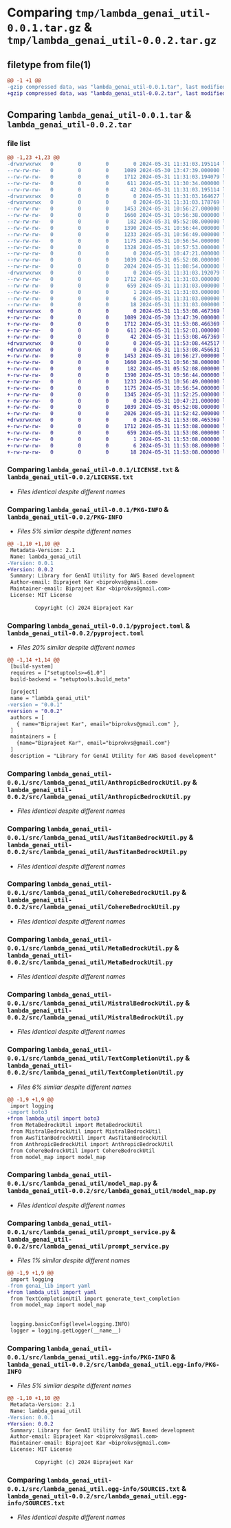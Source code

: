 # Comparing `tmp/lambda_genai_util-0.0.1.tar.gz` & `tmp/lambda_genai_util-0.0.2.tar.gz`

## filetype from file(1)

```diff
@@ -1 +1 @@
-gzip compressed data, was "lambda_genai_util-0.0.1.tar", last modified: Fri May 31 11:31:03 2024, max compression
+gzip compressed data, was "lambda_genai_util-0.0.2.tar", last modified: Fri May 31 11:53:08 2024, max compression
```

## Comparing `lambda_genai_util-0.0.1.tar` & `lambda_genai_util-0.0.2.tar`

### file list

```diff
@@ -1,23 +1,23 @@
-drwxrwxrwx   0        0        0        0 2024-05-31 11:31:03.195114 lambda_genai_util-0.0.1/
--rw-rw-rw-   0        0        0     1089 2024-05-30 13:47:39.000000 lambda_genai_util-0.0.1/LICENSE.txt
--rw-rw-rw-   0        0        0     1712 2024-05-31 11:31:03.194079 lambda_genai_util-0.0.1/PKG-INFO
--rw-rw-rw-   0        0        0      611 2024-05-31 11:30:34.000000 lambda_genai_util-0.0.1/pyproject.toml
--rw-rw-rw-   0        0        0       42 2024-05-31 11:31:03.195114 lambda_genai_util-0.0.1/setup.cfg
-drwxrwxrwx   0        0        0        0 2024-05-31 11:31:03.164627 lambda_genai_util-0.0.1/src/
-drwxrwxrwx   0        0        0        0 2024-05-31 11:31:03.178769 lambda_genai_util-0.0.1/src/lambda_genai_util/
--rw-rw-rw-   0        0        0     1453 2024-05-31 10:56:27.000000 lambda_genai_util-0.0.1/src/lambda_genai_util/AnthropicBedrockUtil.py
--rw-rw-rw-   0        0        0     1660 2024-05-31 10:56:38.000000 lambda_genai_util-0.0.1/src/lambda_genai_util/AwsTitanBedrockUtil.py
--rw-rw-rw-   0        0        0      182 2024-05-31 05:52:08.000000 lambda_genai_util-0.0.1/src/lambda_genai_util/BedrockUtil.py
--rw-rw-rw-   0        0        0     1390 2024-05-31 10:56:44.000000 lambda_genai_util-0.0.1/src/lambda_genai_util/CohereBedrockUtil.py
--rw-rw-rw-   0        0        0     1233 2024-05-31 10:56:49.000000 lambda_genai_util-0.0.1/src/lambda_genai_util/MetaBedrockUtil.py
--rw-rw-rw-   0        0        0     1175 2024-05-31 10:56:54.000000 lambda_genai_util-0.0.1/src/lambda_genai_util/MistralBedrockUtil.py
--rw-rw-rw-   0        0        0     1328 2024-05-31 10:57:53.000000 lambda_genai_util-0.0.1/src/lambda_genai_util/TextCompletionUtil.py
--rw-rw-rw-   0        0        0        0 2024-05-31 10:47:21.000000 lambda_genai_util-0.0.1/src/lambda_genai_util/__init__.py
--rw-rw-rw-   0        0        0     1039 2024-05-31 05:52:08.000000 lambda_genai_util-0.0.1/src/lambda_genai_util/model_map.py
--rw-rw-rw-   0        0        0     2024 2024-05-31 11:08:54.000000 lambda_genai_util-0.0.1/src/lambda_genai_util/prompt_service.py
-drwxrwxrwx   0        0        0        0 2024-05-31 11:31:03.192079 lambda_genai_util-0.0.1/src/lambda_genai_util.egg-info/
--rw-rw-rw-   0        0        0     1712 2024-05-31 11:31:03.000000 lambda_genai_util-0.0.1/src/lambda_genai_util.egg-info/PKG-INFO
--rw-rw-rw-   0        0        0      659 2024-05-31 11:31:03.000000 lambda_genai_util-0.0.1/src/lambda_genai_util.egg-info/SOURCES.txt
--rw-rw-rw-   0        0        0        1 2024-05-31 11:31:03.000000 lambda_genai_util-0.0.1/src/lambda_genai_util.egg-info/dependency_links.txt
--rw-rw-rw-   0        0        0        6 2024-05-31 11:31:03.000000 lambda_genai_util-0.0.1/src/lambda_genai_util.egg-info/requires.txt
--rw-rw-rw-   0        0        0       18 2024-05-31 11:31:03.000000 lambda_genai_util-0.0.1/src/lambda_genai_util.egg-info/top_level.txt
+drwxrwxrwx   0        0        0        0 2024-05-31 11:53:08.467369 lambda_genai_util-0.0.2/
+-rw-rw-rw-   0        0        0     1089 2024-05-30 13:47:39.000000 lambda_genai_util-0.0.2/LICENSE.txt
+-rw-rw-rw-   0        0        0     1712 2024-05-31 11:53:08.466369 lambda_genai_util-0.0.2/PKG-INFO
+-rw-rw-rw-   0        0        0      611 2024-05-31 11:52:01.000000 lambda_genai_util-0.0.2/pyproject.toml
+-rw-rw-rw-   0        0        0       42 2024-05-31 11:53:08.467369 lambda_genai_util-0.0.2/setup.cfg
+drwxrwxrwx   0        0        0        0 2024-05-31 11:53:08.442517 lambda_genai_util-0.0.2/src/
+drwxrwxrwx   0        0        0        0 2024-05-31 11:53:08.456631 lambda_genai_util-0.0.2/src/lambda_genai_util/
+-rw-rw-rw-   0        0        0     1453 2024-05-31 10:56:27.000000 lambda_genai_util-0.0.2/src/lambda_genai_util/AnthropicBedrockUtil.py
+-rw-rw-rw-   0        0        0     1660 2024-05-31 10:56:38.000000 lambda_genai_util-0.0.2/src/lambda_genai_util/AwsTitanBedrockUtil.py
+-rw-rw-rw-   0        0        0      182 2024-05-31 05:52:08.000000 lambda_genai_util-0.0.2/src/lambda_genai_util/BedrockUtil.py
+-rw-rw-rw-   0        0        0     1390 2024-05-31 10:56:44.000000 lambda_genai_util-0.0.2/src/lambda_genai_util/CohereBedrockUtil.py
+-rw-rw-rw-   0        0        0     1233 2024-05-31 10:56:49.000000 lambda_genai_util-0.0.2/src/lambda_genai_util/MetaBedrockUtil.py
+-rw-rw-rw-   0        0        0     1175 2024-05-31 10:56:54.000000 lambda_genai_util-0.0.2/src/lambda_genai_util/MistralBedrockUtil.py
+-rw-rw-rw-   0        0        0     1345 2024-05-31 11:52:25.000000 lambda_genai_util-0.0.2/src/lambda_genai_util/TextCompletionUtil.py
+-rw-rw-rw-   0        0        0        0 2024-05-31 10:47:21.000000 lambda_genai_util-0.0.2/src/lambda_genai_util/__init__.py
+-rw-rw-rw-   0        0        0     1039 2024-05-31 05:52:08.000000 lambda_genai_util-0.0.2/src/lambda_genai_util/model_map.py
+-rw-rw-rw-   0        0        0     2026 2024-05-31 11:52:42.000000 lambda_genai_util-0.0.2/src/lambda_genai_util/prompt_service.py
+drwxrwxrwx   0        0        0        0 2024-05-31 11:53:08.465369 lambda_genai_util-0.0.2/src/lambda_genai_util.egg-info/
+-rw-rw-rw-   0        0        0     1712 2024-05-31 11:53:08.000000 lambda_genai_util-0.0.2/src/lambda_genai_util.egg-info/PKG-INFO
+-rw-rw-rw-   0        0        0      659 2024-05-31 11:53:08.000000 lambda_genai_util-0.0.2/src/lambda_genai_util.egg-info/SOURCES.txt
+-rw-rw-rw-   0        0        0        1 2024-05-31 11:53:08.000000 lambda_genai_util-0.0.2/src/lambda_genai_util.egg-info/dependency_links.txt
+-rw-rw-rw-   0        0        0        6 2024-05-31 11:53:08.000000 lambda_genai_util-0.0.2/src/lambda_genai_util.egg-info/requires.txt
+-rw-rw-rw-   0        0        0       18 2024-05-31 11:53:08.000000 lambda_genai_util-0.0.2/src/lambda_genai_util.egg-info/top_level.txt
```

### Comparing `lambda_genai_util-0.0.1/LICENSE.txt` & `lambda_genai_util-0.0.2/LICENSE.txt`

 * *Files identical despite different names*

### Comparing `lambda_genai_util-0.0.1/PKG-INFO` & `lambda_genai_util-0.0.2/PKG-INFO`

 * *Files 5% similar despite different names*

```diff
@@ -1,10 +1,10 @@
 Metadata-Version: 2.1
 Name: lambda_genai_util
-Version: 0.0.1
+Version: 0.0.2
 Summary: Library for GenAI Utility for AWS Based development
 Author-email: Biprajeet Kar <biprokvs@gmail.com>
 Maintainer-email: Biprajeet Kar <biprokvs@gmail.com>
 License: MIT License
         
         Copyright (c) 2024 Biprajeet Kar
```

### Comparing `lambda_genai_util-0.0.1/pyproject.toml` & `lambda_genai_util-0.0.2/pyproject.toml`

 * *Files 20% similar despite different names*

```diff
@@ -1,14 +1,14 @@
 [build-system]
 requires = ["setuptools>=61.0"]
 build-backend = "setuptools.build_meta"
 
 [project]
 name = "lambda_genai_util"
-version = "0.0.1"
+version = "0.0.2"
 authors = [
   { name="Biprajeet Kar", email="biprokvs@gmail.com" },
 ]
 maintainers = [
   {name="Biprajeet Kar", email="biprokvs@gmail.com"}
 ]
 description = "Library for GenAI Utility for AWS Based development"
```

### Comparing `lambda_genai_util-0.0.1/src/lambda_genai_util/AnthropicBedrockUtil.py` & `lambda_genai_util-0.0.2/src/lambda_genai_util/AnthropicBedrockUtil.py`

 * *Files identical despite different names*

### Comparing `lambda_genai_util-0.0.1/src/lambda_genai_util/AwsTitanBedrockUtil.py` & `lambda_genai_util-0.0.2/src/lambda_genai_util/AwsTitanBedrockUtil.py`

 * *Files identical despite different names*

### Comparing `lambda_genai_util-0.0.1/src/lambda_genai_util/CohereBedrockUtil.py` & `lambda_genai_util-0.0.2/src/lambda_genai_util/CohereBedrockUtil.py`

 * *Files identical despite different names*

### Comparing `lambda_genai_util-0.0.1/src/lambda_genai_util/MetaBedrockUtil.py` & `lambda_genai_util-0.0.2/src/lambda_genai_util/MetaBedrockUtil.py`

 * *Files identical despite different names*

### Comparing `lambda_genai_util-0.0.1/src/lambda_genai_util/MistralBedrockUtil.py` & `lambda_genai_util-0.0.2/src/lambda_genai_util/MistralBedrockUtil.py`

 * *Files identical despite different names*

### Comparing `lambda_genai_util-0.0.1/src/lambda_genai_util/TextCompletionUtil.py` & `lambda_genai_util-0.0.2/src/lambda_genai_util/TextCompletionUtil.py`

 * *Files 6% similar despite different names*

```diff
@@ -1,9 +1,9 @@
 import logging
-import boto3
+from lambda_util import boto3
 from MetaBedrockUtil import MetaBedrockUtil
 from MistralBedrockUtil import MistralBedrockUtil
 from AwsTitanBedrockUtil import AwsTitanBedrockUtil
 from AnthropicBedrockUtil import AnthropicBedrockUtil
 from CohereBedrockUtil import CohereBedrockUtil
 from model_map import model_map
```

### Comparing `lambda_genai_util-0.0.1/src/lambda_genai_util/model_map.py` & `lambda_genai_util-0.0.2/src/lambda_genai_util/model_map.py`

 * *Files identical despite different names*

### Comparing `lambda_genai_util-0.0.1/src/lambda_genai_util/prompt_service.py` & `lambda_genai_util-0.0.2/src/lambda_genai_util/prompt_service.py`

 * *Files 1% similar despite different names*

```diff
@@ -1,9 +1,9 @@
 import logging
-from genai_lib import yaml
+from lambda_util import yaml
 from TextCompletionUtil import generate_text_completion
 from model_map import model_map
 
 
 logging.basicConfig(level=logging.INFO)
 logger = logging.getLogger(__name__)
```

### Comparing `lambda_genai_util-0.0.1/src/lambda_genai_util.egg-info/PKG-INFO` & `lambda_genai_util-0.0.2/src/lambda_genai_util.egg-info/PKG-INFO`

 * *Files 5% similar despite different names*

```diff
@@ -1,10 +1,10 @@
 Metadata-Version: 2.1
 Name: lambda_genai_util
-Version: 0.0.1
+Version: 0.0.2
 Summary: Library for GenAI Utility for AWS Based development
 Author-email: Biprajeet Kar <biprokvs@gmail.com>
 Maintainer-email: Biprajeet Kar <biprokvs@gmail.com>
 License: MIT License
         
         Copyright (c) 2024 Biprajeet Kar
```

### Comparing `lambda_genai_util-0.0.1/src/lambda_genai_util.egg-info/SOURCES.txt` & `lambda_genai_util-0.0.2/src/lambda_genai_util.egg-info/SOURCES.txt`

 * *Files identical despite different names*


